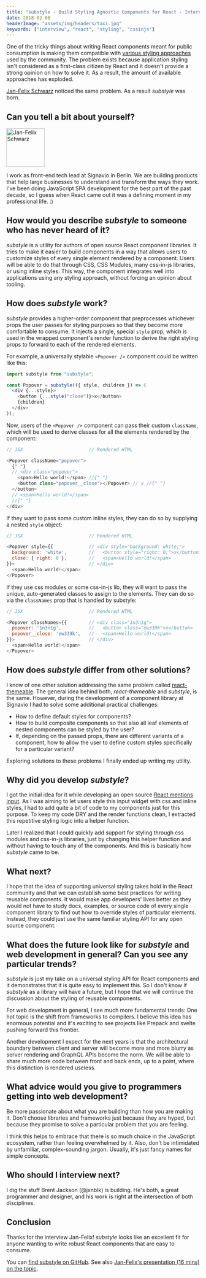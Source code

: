 ```yaml
---
title: "substyle - Build Styling Agnostic Components for React - Interview with Jan-Felix Schwarz"
date: 2018-02-08
headerImage: "assets/img/headers/taxi.jpg"
keywords: ["interview", "react", "styling", "cssinjs"]
---
```


One of the tricky things about writing React components meant for public consumption is making them compatible with [various styling approaches](react/advanced-techniques/styling-react/) used by the community. The problem exists because application styling isn't considered as a first-class citizen by React and it doesn't provide a strong opinion on how to solve it. As a result, the amount of available approaches has exploded.

[Jan-Felix Schwarz](https://twitter.com/jfschwarz) noticed the same problem. As a result _substyle_ was born.

## Can you tell a bit about yourself?

<p>
<span class="author">
  <img src="https://www.gravatar.com/avatar/043c2f73dd7c170c8e616a8d87471b14?s=200" alt="Jan-Felix Schwarz" class="author" width="100" height="100" />
</span>

I work as front-end tech lead at Signavio in Berlin. We are building products that help large businesses to understand and transform the ways they work. I've been doing JavaScript SPA development for the best part of the past decade, so I guess when React came out it was a defining moment in my professional life. :)

</p>

## How would you describe _substyle_ to someone who has never heard of it?

_substyle_ is a utility for authors of open source React component libraries. It tries to make it easier to build components in a way that allows users to customize styles of every single element rendered by a component. Users will be able to do that through CSS, CSS Modules, many css-in-js libraries, or using inline styles. This way, the component integrates well into applications using any styling approach, without forcing an opinion about tooling.

## How does _substyle_ work?

_substyle_ provides a higher-order component that preprocesses whichever props the user passes for styling purposes so that they become more comfortable to consume. It injects a single, special `style` prop, which is used in the wrapped component's render function to derive the right styling props to forward to each of the rendered elements.

For example, a universally stylable `<Popover />` component could be written like this:

```javascript
import substyle from "substyle";

const Popover = substyle(({ style, children }) => (
  <div {...style}>
    <button {...style("close")}>x</button>
    {children}
  </div>
));
```

Now, users of the `<Popover />` component can pass their custom `className`, which will be used to derive classes for all the elements rendered by the component:

```javascript
// JSX                        // Rendered HTML

<Popover className="popover">
  {" "}
  // <div class="popover">
    <span>Hello world!</span> //{" "}
    <button class="popover__close"></Popover> // x //{" "}
  </button>
  // <span>Hello world!</span>
  //{" "}
</div>
```

If they want to pass some custom inline styles, they can do so by supplying a nested `style` object:

```javascript
// JSX                        // Rendered HTML

<Popover style={{             // <div style="background: white;">
  background: 'white',        //   <button style="right: 0;">x</button>
  close: { right: 0 },        //   <span>Hello world!</span>
}}>                           // </div>
  <span>Hello world!</span>
</Popover>
```

If they use css modules or some css-in-js lib, they will want to pass the unique, auto-generated classes to assign to the elements. They can do so via the `classNames` prop that is handled by substyle:

```javascript
// JSX                        // Rendered HTML

<Popover classNames={{        // <div class="1n3n1g">
  popover: '1n3n1g',          //   <button class="ew339k">x</button>
  popover__close: 'ew339k',   //   <span>Hello world!</span>
}}>                           // </div>
  <span>Hello world!</span>
</Popover>
```

## How does _substyle_ differ from other solutions?

I know of one other solution addressing the same problem called [react-themeable](https://github.com/markdalgleish/react-themeable). The general idea behind both, _react-themeable_ and _substyle_, is the same. However, during the development of a component library at Signavio I had to solve some additional practical challenges:

- How to define default styles for components?
- How to build composite components so that also all leaf elements of nested components can be styled by the user?
- If, depending on the passed props, there are different variants of a component, how to allow the user to define custom styles specifically for a particular variant?

Exploring solutions to these problems I finally ended up writing my utility.

## Why did you develop _substyle_?

I got the initial idea for it while developing an open source [React mentions input](https://github.com/effektif/react-mentions). As I was aiming to let users style this input widget with css and inline styles, I had to add quite a bit of code to my components just for this purpose. To keep my code DRY and the render functions clean, I extracted this repetitive styling logic into a helper function.

Later I realized that I could quickly add support for styling through css modules and css-in-js libraries, just by changing this helper function and without having to touch any of the components. And this is basically how _substyle_ came to be.

## What next?

I hope that the idea of supporting universal styling takes hold in the React community and that we can establish some best practices for writing reusable components. It would make app developers' lives better as they would not have to study docs, examples, or source code of every single component library to find out how to override styles of particular elements. Instead, they could just use the same familiar styling API for any open source component.

## What does the future look like for _substyle_ and web development in general? Can you see any particular trends?

_substyle_ is just my take on a universal styling API for React components and it demonstrates that it is quite easy to implement this. So I don't know if _substyle_ as a library will have a future, but I hope that we will continue the discussion about the styling of reusable components.

For web development in general, I see much more fundamental trends: One hot topic is the shift from frameworks to compilers. I believe this idea has enormous potential and it's exciting to see projects like Prepack and svelte pushing forward this frontier.

Another development I expect for the next years is that the architectural boundary between client and server will become more and more blurry as server rendering and GraphQL APIs become the norm. We will be able to share much more code between front and back ends, up to a point, where this distinction is rendered useless.

## What advice would you give to programmers getting into web development?

Be more passionate about what you are building than how you are making it. Don't choose libraries and frameworks just because they are hyped, but because they promise to solve a particular problem that you are feeling.

I think this helps to embrace that there is so much choice in the JavaScript ecosystem, rather than feeling overwhelmed by it. Also, don't be intimidated by unfamiliar, complex-sounding jargon. Usually, it's just fancy names for simple concepts.

## Who should I interview next?

I dig the stuff Brent Jackson (@jxnblk) is building. He's both, a great programmer and designer, and his work is right at the intersection of both disciplines.

## Conclusion

Thanks for the interview Jan-Felix! _substyle_ looks like an excellent fit for anyone wanting to write robust React components that are easy to consume.

You can [find substyle on GitHub](https://github.com/jfschwarz/substyle). See also [Jan-Felix's presentation (16 mins) on the topic](https://www.youtube.com/watch?v=CKPzyeX7nyA).
